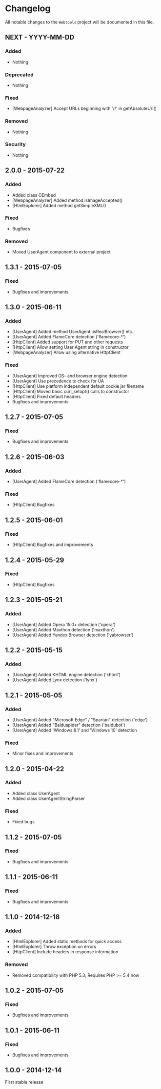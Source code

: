# Changelog

All notable changes to the `Webtools` project will be documented in this file.


## NEXT - YYYY-MM-DD

### Added
- Nothing

### Deprecated
- Nothing

### Fixed
- [WebpageAnalyzer] Accept URLs beginning with '//' in getAbsoluteUrl()

### Removed
- Nothing

### Security
- Nothing


## 2.0.0 - 2015-07-22

### Added
- Added class OEmbed
- [WebpageAnalyzer] Added method isImageAccepted()
- [HtmlExplorer] Added method getSimpleXML()

### Fixed
- Bugfixes

### Removed
- Moved UserAgent component to external project


## 1.3.1 - 2015-07-05

### Fixed
- Bugfixes and improvements


## 1.3.0 - 2015-06-11

### Added
- [UserAgent] Added method UserAgent::isRealBrowser() etc.
- [UserAgent] Added FlameCore detection ('flamecore-*')
- [HttpClient] Added support for PUT and other requests
- [HttpClient] Allow setting User Agent string in constructor
- [WebpageAnalyzer] Allow using alternative HttpClient

### Fixed
- [UserAgent] Improved OS- and browser engine detection
- [UserAgent] Use precedence to check for UA
- [HttpClient] Use platform independent default cookie jar filename
- [HttpClient] Moved basic curl_setopt() calls to constructor
- [HttpClient] Fixed default headers
- Bugfixes and improvements


## 1.2.7 - 2015-07-05

### Fixed
- Bugfixes and improvements


## 1.2.6 - 2015-06-03

### Added
- [UserAgent] Added FlameCore detection ('flamecore-*')

### Fixed
- [HttpClient] Bugfixes


## 1.2.5 - 2015-06-01

### Fixed
- [HttpClient] Bugfixes and improvements


## 1.2.4 - 2015-05-29

### Fixed
- [HttpClient] Bugfixes


## 1.2.3 - 2015-05-21

### Added
- [UserAgent] Added Opera 15.0+ detection ('opera')
- [UserAgent] Added Maxthon detection ('maxthon')
- [UserAgent] Added Yandex.Browser detection ('yabrowser')


## 1.2.2 - 2015-05-15

### Added
- [UserAgent] Added KHTML engine detection ('khtml')
- [UserAgent] Added Lynx detection ('lynx')


## 1.2.1 - 2015-05-05

### Added
- [UserAgent] Added "Microsoft Edge" / "Spartan" detection ('edge')
- [UserAgent] Added "Baiduspider" detection ('baidubot')
- [UserAgent] Added 'Windows 8.1' and 'Windows 10' detection

### Fixed
- Minor fixes and improvements


## 1.2.0 - 2015-04-22

### Added
- Added class UserAgent
- Added class UserAgentStringParser

### Fixed
- Fixed bugs


## 1.1.2 - 2015-07-05

### Fixed
- Bugfixes and improvements


## 1.1.1 - 2015-06-11

### Fixed
- Bugfixes and improvements


## 1.1.0 - 2014-12-18

### Added
- [HtmlExplorer] Added static methods for quick access
- [HtmlExplorer] Throw exception on errors
- [HttpClient] Include headers in response information

### Removed
- Removed compatibility with PHP 5.3; Requires PHP >= 5.4 now


## 1.0.2 - 2015-07-05

### Fixed
- Bugfixes and improvements


## 1.0.1 - 2015-06-11

### Fixed
- Bugfixes and improvements


## 1.0.0 - 2014-12-14

First stable release

